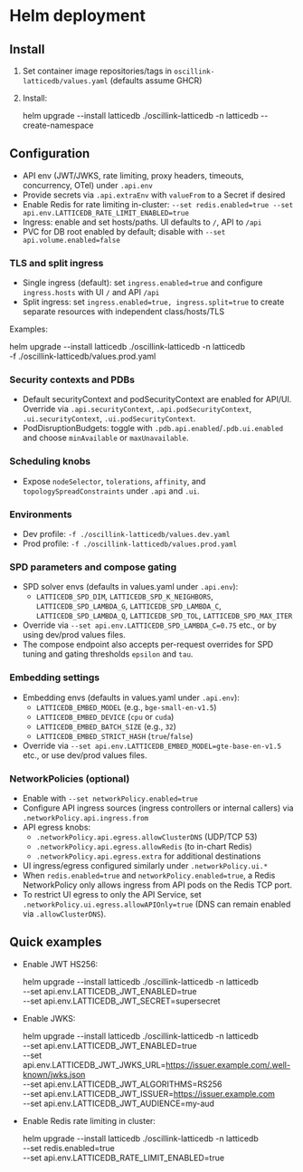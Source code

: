 # Helm deployment

## Install

1. Set container image repositories/tags in `oscillink-latticedb/values.yaml` (defaults assume GHCR)
2. Install:

   helm upgrade --install latticedb ./oscillink-latticedb -n latticedb --create-namespace

## Configuration

- API env (JWT/JWKS, rate limiting, proxy headers, timeouts, concurrency, OTel) under `.api.env`
- Provide secrets via `.api.extraEnv` with `valueFrom` to a Secret if desired
- Enable Redis for rate limiting in-cluster: `--set redis.enabled=true --set api.env.LATTICEDB_RATE_LIMIT_ENABLED=true`
- Ingress: enable and set hosts/paths. UI defaults to `/`, API to `/api`
- PVC for DB root enabled by default; disable with `--set api.volume.enabled=false`

### TLS and split ingress

- Single ingress (default): set `ingress.enabled=true` and configure `ingress.hosts` with UI `/` and API `/api`
- Split ingress: set `ingress.enabled=true, ingress.split=true` to create separate resources with independent class/hosts/TLS

Examples:

  helm upgrade --install latticedb ./oscillink-latticedb -n latticedb \
    -f ./oscillink-latticedb/values.prod.yaml

### Security contexts and PDBs

- Default securityContext and podSecurityContext are enabled for API/UI. Override via `.api.securityContext`, `.api.podSecurityContext`, `.ui.securityContext`, `.ui.podSecurityContext`.
- PodDisruptionBudgets: toggle with `.pdb.api.enabled`/`.pdb.ui.enabled` and choose `minAvailable` or `maxUnavailable`.

### Scheduling knobs

- Expose `nodeSelector`, `tolerations`, `affinity`, and `topologySpreadConstraints` under `.api` and `.ui`.

### Environments

- Dev profile: `-f ./oscillink-latticedb/values.dev.yaml`
- Prod profile: `-f ./oscillink-latticedb/values.prod.yaml`

### SPD parameters and compose gating

- SPD solver envs (defaults in values.yaml under `.api.env`):
  - `LATTICEDB_SPD_DIM`, `LATTICEDB_SPD_K_NEIGHBORS`, `LATTICEDB_SPD_LAMBDA_G`, `LATTICEDB_SPD_LAMBDA_C`, `LATTICEDB_SPD_LAMBDA_Q`, `LATTICEDB_SPD_TOL`, `LATTICEDB_SPD_MAX_ITER`
- Override via `--set api.env.LATTICEDB_SPD_LAMBDA_C=0.75` etc., or by using dev/prod values files.
- The compose endpoint also accepts per-request overrides for SPD tuning and gating thresholds `epsilon` and `tau`.

### Embedding settings

- Embedding envs (defaults in values.yaml under `.api.env`):
  - `LATTICEDB_EMBED_MODEL` (e.g., `bge-small-en-v1.5`)
  - `LATTICEDB_EMBED_DEVICE` (`cpu` or `cuda`)
  - `LATTICEDB_EMBED_BATCH_SIZE` (e.g., `32`)
  - `LATTICEDB_EMBED_STRICT_HASH` (`true`/`false`)
- Override via `--set api.env.LATTICEDB_EMBED_MODEL=gte-base-en-v1.5` etc., or use dev/prod values files.

### NetworkPolicies (optional)

- Enable with `--set networkPolicy.enabled=true`
- Configure API ingress sources (ingress controllers or internal callers) via `.networkPolicy.api.ingress.from`
- API egress knobs:
  - `.networkPolicy.api.egress.allowClusterDNS` (UDP/TCP 53)
  - `.networkPolicy.api.egress.allowRedis` (to in-chart Redis)
  - `.networkPolicy.api.egress.extra` for additional destinations
- UI ingress/egress configured similarly under `.networkPolicy.ui.*`
- When `redis.enabled=true` and `networkPolicy.enabled=true`, a Redis NetworkPolicy only allows ingress from API pods on the Redis TCP port.
 - To restrict UI egress to only the API Service, set `.networkPolicy.ui.egress.allowAPIOnly=true` (DNS can remain enabled via `.allowClusterDNS`).

## Quick examples

- Enable JWT HS256:

  helm upgrade --install latticedb ./oscillink-latticedb -n latticedb \
    --set api.env.LATTICEDB_JWT_ENABLED=true \
    --set api.env.LATTICEDB_JWT_SECRET=supersecret

- Enable JWKS:

  helm upgrade --install latticedb ./oscillink-latticedb -n latticedb \
    --set api.env.LATTICEDB_JWT_ENABLED=true \
    --set api.env.LATTICEDB_JWT_JWKS_URL=https://issuer.example.com/.well-known/jwks.json \
    --set api.env.LATTICEDB_JWT_ALGORITHMS=RS256 \
    --set api.env.LATTICEDB_JWT_ISSUER=https://issuer.example.com \
    --set api.env.LATTICEDB_JWT_AUDIENCE=my-aud

- Enable Redis rate limiting in cluster:

  helm upgrade --install latticedb ./oscillink-latticedb -n latticedb \
    --set redis.enabled=true \
    --set api.env.LATTICEDB_RATE_LIMIT_ENABLED=true
